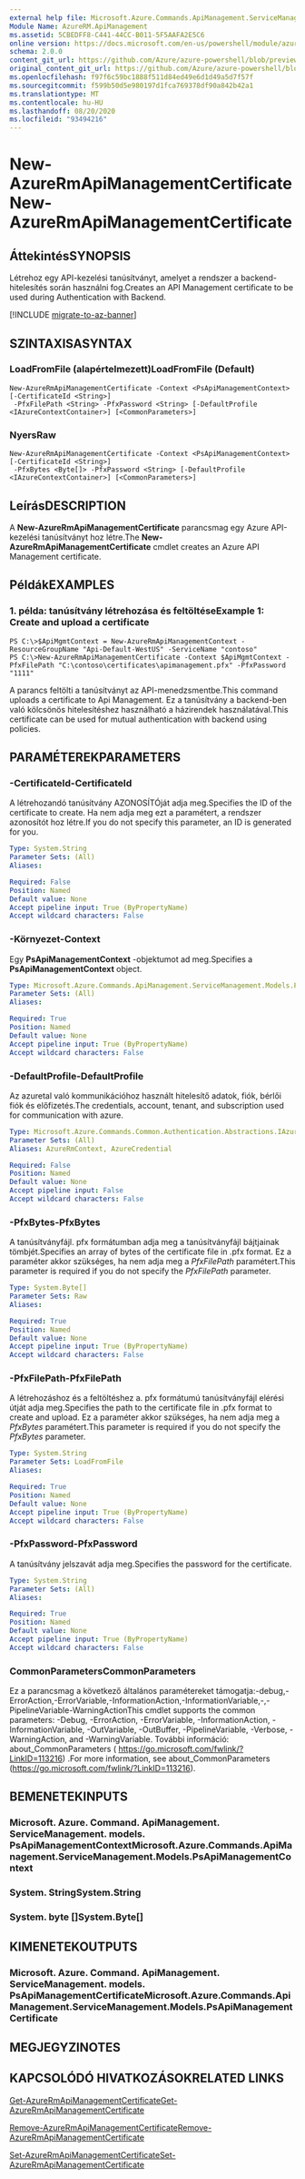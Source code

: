 ```yaml
---
external help file: Microsoft.Azure.Commands.ApiManagement.ServiceManagement.dll-Help.xml
Module Name: AzureRM.ApiManagement
ms.assetid: 5CBEDFF8-C441-44CC-B011-5F5AAFA2E5C6
online version: https://docs.microsoft.com/en-us/powershell/module/azurerm.apimanagement/new-azurermapimanagementcertificate
schema: 2.0.0
content_git_url: https://github.com/Azure/azure-powershell/blob/preview/src/ResourceManager/ApiManagement/Commands.ApiManagement/help/New-AzureRmApiManagementCertificate.md
original_content_git_url: https://github.com/Azure/azure-powershell/blob/preview/src/ResourceManager/ApiManagement/Commands.ApiManagement/help/New-AzureRmApiManagementCertificate.md
ms.openlocfilehash: f97f6c59bc1888f511d84ed49e6d1d49a5d7f57f
ms.sourcegitcommit: f599b50d5e980197d1fca769378df90a842b42a1
ms.translationtype: MT
ms.contentlocale: hu-HU
ms.lasthandoff: 08/20/2020
ms.locfileid: "93494216"
---
```

# <span data-ttu-id="d893b-101">New-AzureRmApiManagementCertificate</span><span class="sxs-lookup"><span data-stu-id="d893b-101">New-AzureRmApiManagementCertificate</span></span>

## <span data-ttu-id="d893b-102">Áttekintés</span><span class="sxs-lookup"><span data-stu-id="d893b-102">SYNOPSIS</span></span>
<span data-ttu-id="d893b-103">Létrehoz egy API-kezelési tanúsítványt, amelyet a rendszer a backend-hitelesítés során használni fog.</span><span class="sxs-lookup"><span data-stu-id="d893b-103">Creates an API Management certificate to be used during Authentication with Backend.</span></span>

[!INCLUDE [migrate-to-az-banner](../../includes/migrate-to-az-banner.md)]

## <span data-ttu-id="d893b-104">SZINTAXISA</span><span class="sxs-lookup"><span data-stu-id="d893b-104">SYNTAX</span></span>

### <span data-ttu-id="d893b-105">LoadFromFile (alapértelmezett)</span><span class="sxs-lookup"><span data-stu-id="d893b-105">LoadFromFile (Default)</span></span>
```
New-AzureRmApiManagementCertificate -Context <PsApiManagementContext> [-CertificateId <String>]
 -PfxFilePath <String> -PfxPassword <String> [-DefaultProfile <IAzureContextContainer>] [<CommonParameters>]
```

### <span data-ttu-id="d893b-106">Nyers</span><span class="sxs-lookup"><span data-stu-id="d893b-106">Raw</span></span>
```
New-AzureRmApiManagementCertificate -Context <PsApiManagementContext> [-CertificateId <String>]
 -PfxBytes <Byte[]> -PfxPassword <String> [-DefaultProfile <IAzureContextContainer>] [<CommonParameters>]
```

## <span data-ttu-id="d893b-107">Leírás</span><span class="sxs-lookup"><span data-stu-id="d893b-107">DESCRIPTION</span></span>
<span data-ttu-id="d893b-108">A **New-AzureRmApiManagementCertificate** parancsmag egy Azure API-kezelési tanúsítványt hoz létre.</span><span class="sxs-lookup"><span data-stu-id="d893b-108">The **New-AzureRmApiManagementCertificate** cmdlet creates an Azure API Management certificate.</span></span>

## <span data-ttu-id="d893b-109">Példák</span><span class="sxs-lookup"><span data-stu-id="d893b-109">EXAMPLES</span></span>

### <span data-ttu-id="d893b-110">1. példa: tanúsítvány létrehozása és feltöltése</span><span class="sxs-lookup"><span data-stu-id="d893b-110">Example 1: Create and upload a certificate</span></span>
```
PS C:\>$ApiMgmtContext = New-AzureRmApiManagementContext -ResourceGroupName "Api-Default-WestUS" -ServiceName "contoso"
PS C:\>New-AzureRmApiManagementCertificate -Context $ApiMgmtContext -PfxFilePath "C:\contoso\certificates\apimanagement.pfx" -PfxPassword "1111"
```

<span data-ttu-id="d893b-111">A parancs feltölti a tanúsítványt az API-menedzsmentbe.</span><span class="sxs-lookup"><span data-stu-id="d893b-111">This command uploads a certificate to Api Management.</span></span> <span data-ttu-id="d893b-112">Ez a tanúsítvány a backend-ben való kölcsönös hitelesítéshez használható a házirendek használatával.</span><span class="sxs-lookup"><span data-stu-id="d893b-112">This certificate can be used for mutual authentication with backend using policies.</span></span>

## <span data-ttu-id="d893b-113">PARAMÉTEREK</span><span class="sxs-lookup"><span data-stu-id="d893b-113">PARAMETERS</span></span>

### <span data-ttu-id="d893b-114">-CertificateId</span><span class="sxs-lookup"><span data-stu-id="d893b-114">-CertificateId</span></span>
<span data-ttu-id="d893b-115">A létrehozandó tanúsítvány AZONOSÍTÓját adja meg.</span><span class="sxs-lookup"><span data-stu-id="d893b-115">Specifies the ID of the certificate to create.</span></span>
<span data-ttu-id="d893b-116">Ha nem adja meg ezt a paramétert, a rendszer azonosítót hoz létre.</span><span class="sxs-lookup"><span data-stu-id="d893b-116">If you do not specify this parameter, an ID is generated for you.</span></span>

```yaml
Type: System.String
Parameter Sets: (All)
Aliases:

Required: False
Position: Named
Default value: None
Accept pipeline input: True (ByPropertyName)
Accept wildcard characters: False
```

### <span data-ttu-id="d893b-117">-Környezet</span><span class="sxs-lookup"><span data-stu-id="d893b-117">-Context</span></span>
<span data-ttu-id="d893b-118">Egy **PsApiManagementContext** -objektumot ad meg.</span><span class="sxs-lookup"><span data-stu-id="d893b-118">Specifies a **PsApiManagementContext** object.</span></span>

```yaml
Type: Microsoft.Azure.Commands.ApiManagement.ServiceManagement.Models.PsApiManagementContext
Parameter Sets: (All)
Aliases:

Required: True
Position: Named
Default value: None
Accept pipeline input: True (ByPropertyName)
Accept wildcard characters: False
```

### <span data-ttu-id="d893b-119">-DefaultProfile</span><span class="sxs-lookup"><span data-stu-id="d893b-119">-DefaultProfile</span></span>
<span data-ttu-id="d893b-120">Az azuretal való kommunikációhoz használt hitelesítő adatok, fiók, bérlői fiók és előfizetés.</span><span class="sxs-lookup"><span data-stu-id="d893b-120">The credentials, account, tenant, and subscription used for communication with azure.</span></span>

```yaml
Type: Microsoft.Azure.Commands.Common.Authentication.Abstractions.IAzureContextContainer
Parameter Sets: (All)
Aliases: AzureRmContext, AzureCredential

Required: False
Position: Named
Default value: None
Accept pipeline input: False
Accept wildcard characters: False
```

### <span data-ttu-id="d893b-121">-PfxBytes</span><span class="sxs-lookup"><span data-stu-id="d893b-121">-PfxBytes</span></span>
<span data-ttu-id="d893b-122">A tanúsítványfájl. pfx formátumban adja meg a tanúsítványfájl bájtjainak tömbjét.</span><span class="sxs-lookup"><span data-stu-id="d893b-122">Specifies an array of bytes of the certificate file in .pfx format.</span></span>
<span data-ttu-id="d893b-123">Ez a paraméter akkor szükséges, ha nem adja meg a *PfxFilePath* paramétert.</span><span class="sxs-lookup"><span data-stu-id="d893b-123">This parameter is required if you do not specify the *PfxFilePath* parameter.</span></span>

```yaml
Type: System.Byte[]
Parameter Sets: Raw
Aliases:

Required: True
Position: Named
Default value: None
Accept pipeline input: True (ByPropertyName)
Accept wildcard characters: False
```

### <span data-ttu-id="d893b-124">-PfxFilePath</span><span class="sxs-lookup"><span data-stu-id="d893b-124">-PfxFilePath</span></span>
<span data-ttu-id="d893b-125">A létrehozáshoz és a feltöltéshez a. pfx formátumú tanúsítványfájl elérési útját adja meg.</span><span class="sxs-lookup"><span data-stu-id="d893b-125">Specifies the path to the certificate file in .pfx format to create and upload.</span></span>
<span data-ttu-id="d893b-126">Ez a paraméter akkor szükséges, ha nem adja meg a *PfxBytes* paramétert.</span><span class="sxs-lookup"><span data-stu-id="d893b-126">This parameter is required if you do not specify the *PfxBytes* parameter.</span></span>

```yaml
Type: System.String
Parameter Sets: LoadFromFile
Aliases:

Required: True
Position: Named
Default value: None
Accept pipeline input: True (ByPropertyName)
Accept wildcard characters: False
```

### <span data-ttu-id="d893b-127">-PfxPassword</span><span class="sxs-lookup"><span data-stu-id="d893b-127">-PfxPassword</span></span>
<span data-ttu-id="d893b-128">A tanúsítvány jelszavát adja meg.</span><span class="sxs-lookup"><span data-stu-id="d893b-128">Specifies the password for the certificate.</span></span>

```yaml
Type: System.String
Parameter Sets: (All)
Aliases:

Required: True
Position: Named
Default value: None
Accept pipeline input: True (ByPropertyName)
Accept wildcard characters: False
```

### <span data-ttu-id="d893b-129">CommonParameters</span><span class="sxs-lookup"><span data-stu-id="d893b-129">CommonParameters</span></span>
<span data-ttu-id="d893b-130">Ez a parancsmag a következő általános paramétereket támogatja:-debug,-ErrorAction,-ErrorVariable,-InformationAction,-InformationVariable,-,-PipelineVariable-WarningAction</span><span class="sxs-lookup"><span data-stu-id="d893b-130">This cmdlet supports the common parameters: -Debug, -ErrorAction, -ErrorVariable, -InformationAction, -InformationVariable, -OutVariable, -OutBuffer, -PipelineVariable, -Verbose, -WarningAction, and -WarningVariable.</span></span> <span data-ttu-id="d893b-131">További információ: about_CommonParameters ( https://go.microsoft.com/fwlink/?LinkID=113216) .</span><span class="sxs-lookup"><span data-stu-id="d893b-131">For more information, see about_CommonParameters (https://go.microsoft.com/fwlink/?LinkID=113216).</span></span>

## <span data-ttu-id="d893b-132">BEMENETEK</span><span class="sxs-lookup"><span data-stu-id="d893b-132">INPUTS</span></span>

### <span data-ttu-id="d893b-133">Microsoft. Azure. Command. ApiManagement. ServiceManagement. models. PsApiManagementContext</span><span class="sxs-lookup"><span data-stu-id="d893b-133">Microsoft.Azure.Commands.ApiManagement.ServiceManagement.Models.PsApiManagementContext</span></span>

### <span data-ttu-id="d893b-134">System. String</span><span class="sxs-lookup"><span data-stu-id="d893b-134">System.String</span></span>

### <span data-ttu-id="d893b-135">System. byte []</span><span class="sxs-lookup"><span data-stu-id="d893b-135">System.Byte[]</span></span>

## <span data-ttu-id="d893b-136">KIMENETEK</span><span class="sxs-lookup"><span data-stu-id="d893b-136">OUTPUTS</span></span>

### <span data-ttu-id="d893b-137">Microsoft. Azure. Command. ApiManagement. ServiceManagement. models. PsApiManagementCertificate</span><span class="sxs-lookup"><span data-stu-id="d893b-137">Microsoft.Azure.Commands.ApiManagement.ServiceManagement.Models.PsApiManagementCertificate</span></span>

## <span data-ttu-id="d893b-138">MEGJEGYZI</span><span class="sxs-lookup"><span data-stu-id="d893b-138">NOTES</span></span>

## <span data-ttu-id="d893b-139">KAPCSOLÓDÓ HIVATKOZÁSOK</span><span class="sxs-lookup"><span data-stu-id="d893b-139">RELATED LINKS</span></span>

[<span data-ttu-id="d893b-140">Get-AzureRmApiManagementCertificate</span><span class="sxs-lookup"><span data-stu-id="d893b-140">Get-AzureRmApiManagementCertificate</span></span>](./Get-AzureRmApiManagementCertificate.md)

[<span data-ttu-id="d893b-141">Remove-AzureRmApiManagementCertificate</span><span class="sxs-lookup"><span data-stu-id="d893b-141">Remove-AzureRmApiManagementCertificate</span></span>](./Remove-AzureRmApiManagementCertificate.md)

[<span data-ttu-id="d893b-142">Set-AzureRmApiManagementCertificate</span><span class="sxs-lookup"><span data-stu-id="d893b-142">Set-AzureRmApiManagementCertificate</span></span>](./Set-AzureRmApiManagementCertificate.md)


